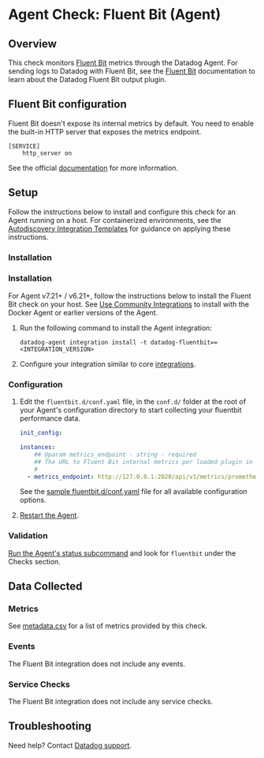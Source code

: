 # Agent Check: Fluent Bit (Agent)

## Overview

This check monitors [Fluent Bit][1] metrics through the Datadog Agent. For sending logs to Datadog with Fluent Bit, see the [Fluent Bit][11] documentation to learn about the Datadog Fluent Bit output plugin.

## Fluent Bit configuration
Fluent Bit doesn't expose its internal metrics by default. You need to enable the built-in HTTP server that exposes the metrics endpoint.
```
[SERVICE]
    http_server on
```
See the official [documentation][2] for more information.

## Setup

Follow the instructions below to install and configure this check for an Agent running on a host. For containerized environments, see the [Autodiscovery Integration Templates][4] for guidance on applying these instructions.

### Installation

### Installation

For Agent v7.21+ / v6.21+, follow the instructions below to install the Fluent Bit check on your host. See [Use Community Integrations][3] to install with the Docker Agent or earlier versions of the Agent.

1. Run the following command to install the Agent integration:

   ```shell
   datadog-agent integration install -t datadog-fluentbit==<INTEGRATION_VERSION>
   ```

2. Configure your integration similar to core [integrations][4].

### Configuration

1. Edit the `fluentbit.d/conf.yaml` file, in the `conf.d/` folder at the root of your Agent's configuration directory to start collecting your fluentbit performance data.
    ```yaml
    init_config:

    instances:
        ## @param metrics_endpoint - string - required
        ## The URL to Fluent Bit internal metrics per loaded plugin in Prometheus format.
        #
      - metrics_endpoint: http://127.0.0.1:2020/api/v1/metrics/prometheus
    ```
   See the [sample fluentbit.d/conf.yaml][5] file for all available configuration options.

2. [Restart the Agent][6].

### Validation

[Run the Agent's status subcommand][7] and look for `fluentbit` under the Checks section.

## Data Collected

### Metrics

See [metadata.csv][8] for a list of metrics provided by this check.

### Events

The Fluent Bit integration does not include any events.

### Service Checks

The Fluent Bit integration does not include any service checks.

## Troubleshooting

Need help? Contact [Datadog support][10].


[1]: https://fluentbit.io
[2]: https://docs.fluentbit.io/manual/administration/monitoring
[3]: https://app.datadoghq.com/account/settings#agent
[4]: https://docs.datadoghq.com/agent/kubernetes/integrations/
[5]: https://github.com/DataDog/integrations-extras/blob/master/fluentbit/datadog_checks/fluentbit/data/conf.yaml.example
[6]: https://docs.datadoghq.com/agent/guide/agent-commands/#start-stop-and-restart-the-agent
[7]: https://docs.datadoghq.com/agent/guide/agent-commands/#agent-status-and-information
[8]: https://github.com/DataDog/integrations-extras/blob/master/fluentbit/metadata.csv
[9]: https://github.com/DataDog/integrations-extras/blob/master/fluentbit/assets/service_checks.json
[10]: https://docs.datadoghq.com/help/
[11]: https://docs.datadoghq.com/integrations/fluentbit/
[12]: https://docs.datadoghq.com/developers/integrations/python/
